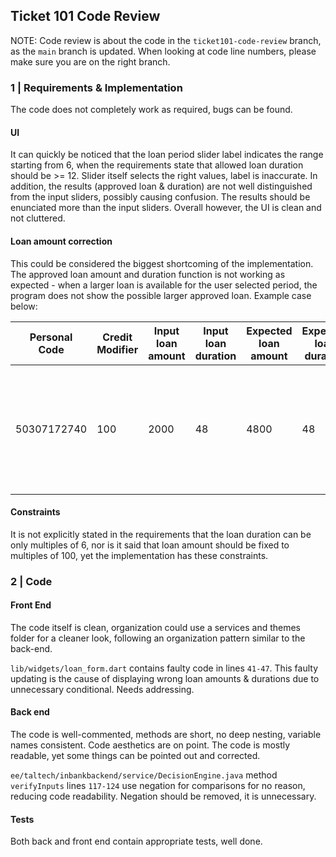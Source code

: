 ## Ticket 101 Code Review
NOTE: Code review is about the code in the `ticket101-code-review` branch, as the `main` branch is updated.
When looking at code line numbers, please make sure you are on the right branch.

### 1 | Requirements & Implementation

The code does not completely work as required, bugs can be found. 

#### UI

It can quickly be noticed that the loan period slider label indicates the range starting from 6,
when the requirements state that allowed loan duration should be >= 12. Slider itself selects the right values, 
label is inaccurate. In addition, the results (approved loan & duration) are not well distinguished from
the input sliders, possibly causing confusion. The results should be enunciated more than the input sliders.
Overall however, the UI is clean and not cluttered.

#### Loan amount correction

This could be considered the biggest shortcoming of the implementation.
The approved loan amount and duration function is not working as expected - when a larger loan is available for the user selected period,
the program does not show the possible larger approved loan. Example case below:


| Personal Code 	| Credit Modifier 	 | Input loan amount   	 | Input loan duration 	 | Expected loan amount 	 | Expected loan duration 	 | Actual loan amount 	 | Actual loan duration 	 | Fault 	                                                                   |
|---------------	|-------------------|-----------------------|-----------------------|------------------------|--------------------------|----------------------|------------------------|---------------------------------------------------------------------------|
|    50307172740 	| 100 	             | 2000    	             | 48	                   | 4800	                  | 	48                      | 	    2000            | 	 48                   | Loan amount is not corrected if selected period allows for a larger loan. |


#### Constraints

It is not explicitly stated in the requirements that the loan duration can be only multiples of 6, nor is it said that loan amount should be fixed to multiples of 100,
yet the implementation has these constraints. 


### 2 | Code

#### Front End

The code itself is clean, organization could use a services and themes folder for a cleaner look, following 
an organization pattern similar to the back-end.

`lib/widgets/loan_form.dart` contains faulty code in lines `41-47`. This faulty updating is the cause of displaying 
wrong loan amounts & durations due to unnecessary conditional. Needs addressing.

#### Back end

The code is well-commented, methods are short, no deep nesting, variable names consistent. Code aesthetics 
are on point. The code is mostly readable, yet some things can be pointed out and corrected.

`ee/taltech/inbankbackend/service/DecisionEngine.java` method `verifyInputs` lines `117-124` use negation for comparisons for no reason,
reducing code readability. Negation should be removed, it is unnecessary.

#### Tests

Both back and front end contain appropriate tests, well done.

